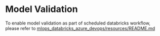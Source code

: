 # Model Validation
To enable model validation as part of scheduled databricks workflow, please refer to [mlops_databricks_azure_devops/resources/README.md](../resources/README.md)
